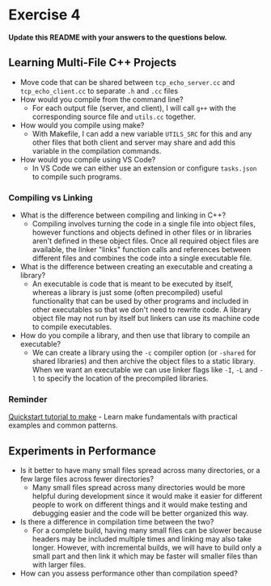 # Exercise 4

**Update this README with your answers to the questions below.**

## Learning Multi-File C++ Projects

- Move code that can be shared between `tcp_echo_server.cc` and 
  `tcp_echo_client.cc` to separate `.h` and `.cc` files
- How would you compile from the command line?
  - For each output file (server, and client), I will call `g++` with the corresponding source file and `utils.cc` together.  
- How would you compile using make?
  - With Makefile, I can add a new variable `UTILS_SRC` for this and any other files that both client and server may share and add this variable in the compilation commands.
- How would you compile using VS Code?
  - In VS Code we can either use an extension or configure `tasks.json` to compile such programs.

### Compiling vs Linking

- What is the difference between compiling and linking in C++?
  - Compiling involves turning the code in a single file into object files, however functions and objects defined in other files or in libraries aren't defined in these object files. Once all required object files are available, the linker "links" function calls and references between different files and combines the code into a single executable file.
- What is the difference between creating an executable and creating a 
  library?
  - An executable is code that is meant to be executed by itself, whereas a library is just some (often precompiled) useful functionality that can be used by other programs and included in other executables so that we don't need to rewrite code. A library object file may not run by itself but linkers can use its machine code to compile executables.
- How do you compile a library, and then use that library to compile an
  executable?
  - We can create a library using the `-c` compiler option (or `-shared` for shared libraries) and then archive the object files to a static library. When we want an executable we can use linker flags like `-I`, `-L` and `-l` to specify the location of the precompiled libraries.

### Reminder 
[Quickstart tutorial to make](https://makefiletutorial.com/) - Learn make 
fundamentals with practical examples and common patterns.

## Experiments in Performance

- Is it better to have many small files spread across many directories, or
  a few large files across fewer directories?
  - Many small files spread across many directories would be more helpful during development since it would make it easier for different people to work on different things and it would make testing and debugging easier and the code will be better organized this way.
- Is there a difference in compilation time between the two?
  - For a complete build, having many small files can be slower because headers may be included multiple times and linking may also take longer. However, with incremental builds, we will have to build only a small part and then link it which may be faster will smaller files than with larger files.
- How can you assess performance other than compilation speed?